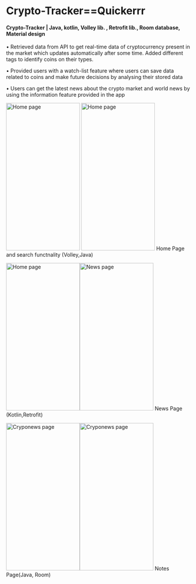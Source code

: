 # Crypto-Tracker==Quickerrr

#### Crypto-Tracker | Java, kotlin, Volley lib. , Retrofit lib., Room database, Material design 
•	Retrieved data from API to get real-time data of cryptocurrency present in the market which updates automatically after some time. Added different tags to identify coins on their types.

•	Provided users with  a watch-list feature where users can save data related to coins and make future decisions by analysing their stored data	

•	Users can get the latest news about the crypto market and world news by using the information feature provided in the app


<img src="https://user-images.githubusercontent.com/95397404/193291647-3931fcbb-3f53-48f6-b428-7c1e3656b020.png" alt="Home page" width="200" height="400"> <img src="https://user-images.githubusercontent.com/95397404/193292924-cb180ecb-5661-4d57-a88c-0b863bf4ab31.png" alt="Home page" width="200" height="400"> Home Page and search functnality (Volley,Java)

<img src="https://user-images.githubusercontent.com/95397404/193292988-b3ffcd22-e05b-4b7d-9a5c-13742a180a2b.png" alt="Home page" width="200" height="400"><img src="https://user-images.githubusercontent.com/95397404/193293702-ed2466a7-0881-4cce-a924-3c2428d508df.png" alt="News page" width="200" height="400">  News Page (Kotlin,Retrofit)

<img src="https://user-images.githubusercontent.com/95397404/193293929-5f56d2b7-95b5-467e-81d6-e2600a7a6cb6.png" alt="Cryponews page" width="200" height="400"><img src="https://user-images.githubusercontent.com/95397404/193293954-68cf3cec-15b8-4679-9bbb-945cba8f1aab.png" alt="Cryponews page" width="200" height="400">  Notes Page(Java, Room)





